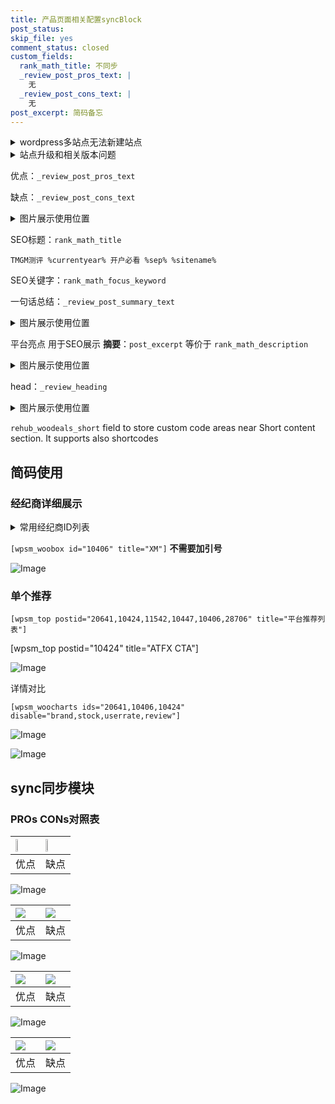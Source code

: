 ```yaml
---
title: 产品页面相关配置syncBlock
post_status: 
skip_file: yes
comment_status: closed
custom_fields:
  rank_math_title: 不同步
  _review_post_pros_text: |
    无
  _review_post_cons_text: |
    无
post_excerpt: 简码备忘
---
```

<details><summary>wordpress多站点无法新建站点</summary>

<li>和报错需要清理cookies一样的原因</li>
<li>wp-config.php里面<code>define( 'SUBDOMAIN_INSTALL', false );//子域名安装</code></li>
<li>新建子站点是用<code>define( 'SUBDOMAIN_INSTALL', true);//子域名安装</code> 完成以后，改成<code>false</code></li>
</details>

<details><summary>站点升级和相关版本问题</summary>

<p>wordpress：5.9.9
woocommerce：7.5.1
出现问题的地方：主题选项里面>><strong>Product layout >>compact style</strong></p>
<p>如何出现没有用过的字段 导致无法保存。先导出配置 然后进行修改，后面再次恢复即可。</p>
<p>出现部分字段无法显示时，需要返回默认布局后，对产品进行保存就好了。</p>
<p></p>
</details>

优点：`_review_post_pros_text`

缺点：`_review_post_cons_text`

<details><summary>图片展示使用位置</summary>

<img src="https://prod-files-secure.s3.us-west-2.amazonaws.com/39ed1227-6d7d-4570-be36-9ccd4a2c4241/f51d3d83-55d4-4bdf-9604-f37ec77ab556/Untitled.png?X-Amz-Algorithm=AWS4-HMAC-SHA256&X-Amz-Content-Sha256=UNSIGNED-PAYLOAD&X-Amz-Credential=ASIAZI2LB4666IUZZM3S%2F20250801%2Fus-west-2%2Fs3%2Faws4_request&X-Amz-Date=20250801T105519Z&X-Amz-Expires=3600&X-Amz-Security-Token=IQoJb3JpZ2luX2VjEML%2F%2F%2F%2F%2F%2F%2F%2F%2F%2FwEaCXVzLXdlc3QtMiJHMEUCIEgrT0J64k4tzZW2iRlh9GqA3rHdZNXEWecLUimgURyDAiEApYu9mKQINY76EuXJD2bDx0rfu%2Bq%2B2NearSQ61342nOMqiAQI6%2F%2F%2F%2F%2F%2F%2F%2F%2F%2F%2FARAAGgw2Mzc0MjMxODM4MDUiDHh%2F9jB6DL4ThY%2FyvircA3vH59RZGUtBZiOOxkdLppdpfUY7Y8XqQy06IVFmckehj8IN73LfGl1dfGAtlldaFNF9zR%2BxO86Y79NW7aauQgZ8Jzja6ZlI55o%2Balrcqo1kpqlLttc%2FYygxkc%2Fj62jseW3bxvg6g0yi%2BwAue4jjDe0DMTar0dNCcs5IjaFAEUe0m1o4VOVoEgBqJxuV5BOX91kONiRQx6b3zVRqjaYgAsgiBG8n75az6ZE9V3oQ68NMfAadgVqlRvPpOzAnEzxz6JEcotD62aUGGtZfftw0gzEM8Xw%2BWqHCscY1Q1sGr7rH47mVPYpdnokoHcu21%2BEstartLlNULLGZkRB7jRmqMZ1egQ8LCCngDyaAKhJ61UL%2F8fa5omnlNZLcFyuFKPwQ0CjJMb4Q%2B3OxKw9CYuXjqgUX%2FtpqRgWiNK8epqV9Ko1l8%2BNkrOB8DzMrkGbctvxSPbMY19ySQNM5GJw4KsQNDaZxSUuG65%2FEw9HrsnpCzf5JsXSNQPTZmJ9VG65ls%2FAJWhbm1OGyWcgMRuO9%2BCrLGnqroENt6tJt6olLotRMK2Rg8Jvo%2BuasOgiiQMLOiRIqlGbOo%2BeI0U8dFdFSznJCxMstDjDxFcZAaFNkZLScHaED66dc7Q1u%2BLsllIIEMKGbssQGOqUB9VN27FvcaYyTDXAjy%2FsYxr2EtlPx0faEzwe0NRjGk%2F7aporryz%2FKN6W36AkE9dyDIUbaBmjPVo41JUEwsqnvy1Mq9%2BreR%2FkFXOJOxsQv%2BtEUolbjVEkrdip%2FJdjTrslyk6qhNRotAhvi7YvEjShBG%2BlTDI1k0jdL6iDu%2Bqpbhq9trhxqm6eu1S%2FpE%2B%2FR%2Fqsh%2BG7zDKaR8HePRIHQ5H9gNgomqS2m&X-Amz-Signature=13335371baa4f4f9517abc229b25602afd7d18415cdb65e52a972219e908d6a8&X-Amz-SignedHeaders=host&x-amz-checksum-mode=ENABLED&x-id=GetObject" alt="Image">
</details>

SEO标题：`rank_math_title`

`TMGM测评 %currentyear% 开户必看 %sep% %sitename%`

SEO关键字：`rank_math_focus_keyword`

一句话总结：`_review_post_summary_text`

<details><summary>图片展示使用位置</summary>

<img src="https://prod-files-secure.s3.us-west-2.amazonaws.com/39ed1227-6d7d-4570-be36-9ccd4a2c4241/4b96a922-296c-4f4e-8630-d1c870cbce01/Untitled.png?X-Amz-Algorithm=AWS4-HMAC-SHA256&X-Amz-Content-Sha256=UNSIGNED-PAYLOAD&X-Amz-Credential=ASIAZI2LB466275NTIBE%2F20250801%2Fus-west-2%2Fs3%2Faws4_request&X-Amz-Date=20250801T105520Z&X-Amz-Expires=3600&X-Amz-Security-Token=IQoJb3JpZ2luX2VjEML%2F%2F%2F%2F%2F%2F%2F%2F%2F%2FwEaCXVzLXdlc3QtMiJHMEUCIHmyWg4b6ljhtrc%2FbN%2F28RzLUkO5R0ifPnC3PFrM1QJ8AiEAuwSw4ROdl7uD6esMGKMh6TpRIEJd24zFr1yHhEMe%2F6wqiAQI6%2F%2F%2F%2F%2F%2F%2F%2F%2F%2F%2FARAAGgw2Mzc0MjMxODM4MDUiDPpgTHvU70fpRR75SCrcA46pw1zev8hMvPd12C1LuNdOjZXIqhlS1WIQbPPEEvBwcV%2B0h6yBcdHCortGBmJGs0Zpaskou9xCOxNaosO0bTBu0Pn%2BKfLI2vJKXurppYbTAWK9%2BraQDpYfA%2Be3hY0Ai2XCUl3BYtAZk2xTF7DFcJ5lmLo6tF0zYPkssIW7tU0YgWtytelAM94BM1DbxIHBcm%2FzXK3N8L%2BqarmAhtNJ7K%2BdEAx6go9IjP%2BM3wX5kcumoYTNjTnc461Ezsa0hZuQpp4dOY0rprhtDyRZ4rq%2F37VVtNCc75FQ9kOvXCMTnFMSAC9Fj%2F9vSYhxPVNBn9K2VM6X%2FdMF%2F7yTtwF9GWp0e0nJgCfIi7qmI6jEKjnyLbPc02Wxj5uim3To%2FAwHm6ICcX4%2Bd93jabBSLOQeqSXv6d1HJAPlqakWxL%2Fm22DrDdU3POE3UTUPrZ%2B%2F9ZMWuGWoJTszuXuVSfQ%2FjpXAR8n96dq6bUx%2FFXBqZN1x8N6fqxzaS%2BGp4qeCiwfFvYb%2F4QjjJdCRbcqjVXW0ZXumAviIJr%2FFfiWwd9KY4FP6HGU3ceOmVj3Co%2B4urRcq4fOo5ULO57RwizCReYEthgDs2VjHMqIjGW2%2FXHVzAv3ULUrgHN9JmS%2BISorECqW4uPM%2BMIOcssQGOqUBgtutC1vy76oq8M4G4%2B0zfxOOvTHTXYy7LlcFAvchxU2u3W8Zpq%2FSD5F%2Bbu0VIa3RwircbiXBr4icOw%2FnEtmyid7QqZT0NpVp3JgcTl3WV0E9JpdC56Md8uVdF9pw2FnLAOmCbQpDsj%2BdhqZEnuhJT7VVeK%2BNJkcFFZa5e08UKvZBTbVM5YTdy%2BgIudlB1pTJCiF%2FkNWE60LUhBhFJF7118mEuRCa&X-Amz-Signature=66615764a9cd8280fb158507b3985b99e6f04b2669de19850913af1ce8be0800&X-Amz-SignedHeaders=host&x-amz-checksum-mode=ENABLED&x-id=GetObject" alt="Image">
</details>

平台亮点 用于SEO展示 **摘要**：`post_excerpt`  等价于 `rank_math_description`

<details><summary>图片展示使用位置</summary>

<img src="https://prod-files-secure.s3.us-west-2.amazonaws.com/39ed1227-6d7d-4570-be36-9ccd4a2c4241/1ee11f63-b60a-4dfe-a7a7-d58ff23b5d88/Untitled.png?X-Amz-Algorithm=AWS4-HMAC-SHA256&X-Amz-Content-Sha256=UNSIGNED-PAYLOAD&X-Amz-Credential=ASIAZI2LB466WZCOBA2S%2F20250801%2Fus-west-2%2Fs3%2Faws4_request&X-Amz-Date=20250801T105520Z&X-Amz-Expires=3600&X-Amz-Security-Token=IQoJb3JpZ2luX2VjEML%2F%2F%2F%2F%2F%2F%2F%2F%2F%2FwEaCXVzLXdlc3QtMiJHMEUCIH2%2BS6XojJ4eal3HKoNj30Ag05wpP11h%2FE5NuixhL923AiEA39oOtjsNK26md89jD%2BvBoyjQ9U1ZmxHIDx98GAYN9bgqiAQI6%2F%2F%2F%2F%2F%2F%2F%2F%2F%2F%2FARAAGgw2Mzc0MjMxODM4MDUiDLMxkMBAdS4TLoBZxCrcAzOZHSlVWcWy2uDp9mnIHIVxdBOxLpDbr%2Ff48j1XqSypPU9EB9maCM%2Bk7o2O1HTICxMwxTX8PQxVgybiVJLFQZrXTrBit77u32GlGHKGTdqhs6bApKAuw0egFneGjhEb5OMUOx%2Bz9FCCKLl1q7jaSIweYmUlu677xi7UldufKu%2BWL%2Fplxt1rOvzs4AXzGMYqxn7uKdl%2F%2F9pAp1QObAQ4wGAws2HrMrLKFywXOoKYoRRDAnfrA%2BJ%2B3IB91ukPGkPG%2FXPj%2F2wZYDM9Arw2W0MWKB7qZFMzomKbfm93vGPVGgC3H9b41UI9lByzJcO1q7dAagdosiirHPUqNC%2BEd8NXaE0YC7KdaJ%2BQDVpW6gVgYv0oPiiPXuXGOqJnFrNwG9eUbcsHcJ5bVcV7RPjNbDGyOfZB4SUUHGKVUtop1shjgZd7pCXArEqYr7KPpfSmauH5yxyYYpwFZD5FEmqzZAeq7wMSoFObFRQc9xa3xf%2BxVsfPNSQOnGVLCw4PjoXjyv6dB8lUS3U0hnlFuketpoVNdA3h71DPF4SLfIP1ZrwEHIktZkcdXTu%2Bgdu6rWkqbUr4V4V95B9InHDnpCB7FGKPyRuSVxSni4JLJF2hrRwVIJBv8xqoQ5KKm3WNTSg3MN2bssQGOqUBIpq1zBRoDDerVyykKcU0m4ph4q4P7nEdVPDbrKQQoosBDXlwf7GaCoUzlrLm7cQqSB9yv5x7VyZiprauF0%2BZ4jMRR3IVxcd3nj2Mer8T4Nl5in36W0NnQybng6xzRF7TvWZ1LPvrsEBy1B4t0fti7u8jVsGhHxnEWIUVG%2FfnpiXRfHiEBLv3YHShplnZJ9TkX5HEdeWT1jeBCFkmGvsNLHghUu1i&X-Amz-Signature=0a755ce8036c63537c1f5b684387d6327c64ae49461817a6eb15cb6263b07f9a&X-Amz-SignedHeaders=host&x-amz-checksum-mode=ENABLED&x-id=GetObject" alt="Image">
<img src="https://prod-files-secure.s3.us-west-2.amazonaws.com/39ed1227-6d7d-4570-be36-9ccd4a2c4241/ad4118b5-78d8-4fbe-801e-3b29b5d99c01/Untitled.png?X-Amz-Algorithm=AWS4-HMAC-SHA256&X-Amz-Content-Sha256=UNSIGNED-PAYLOAD&X-Amz-Credential=ASIAZI2LB466WZCOBA2S%2F20250801%2Fus-west-2%2Fs3%2Faws4_request&X-Amz-Date=20250801T105520Z&X-Amz-Expires=3600&X-Amz-Security-Token=IQoJb3JpZ2luX2VjEML%2F%2F%2F%2F%2F%2F%2F%2F%2F%2FwEaCXVzLXdlc3QtMiJHMEUCIH2%2BS6XojJ4eal3HKoNj30Ag05wpP11h%2FE5NuixhL923AiEA39oOtjsNK26md89jD%2BvBoyjQ9U1ZmxHIDx98GAYN9bgqiAQI6%2F%2F%2F%2F%2F%2F%2F%2F%2F%2F%2FARAAGgw2Mzc0MjMxODM4MDUiDLMxkMBAdS4TLoBZxCrcAzOZHSlVWcWy2uDp9mnIHIVxdBOxLpDbr%2Ff48j1XqSypPU9EB9maCM%2Bk7o2O1HTICxMwxTX8PQxVgybiVJLFQZrXTrBit77u32GlGHKGTdqhs6bApKAuw0egFneGjhEb5OMUOx%2Bz9FCCKLl1q7jaSIweYmUlu677xi7UldufKu%2BWL%2Fplxt1rOvzs4AXzGMYqxn7uKdl%2F%2F9pAp1QObAQ4wGAws2HrMrLKFywXOoKYoRRDAnfrA%2BJ%2B3IB91ukPGkPG%2FXPj%2F2wZYDM9Arw2W0MWKB7qZFMzomKbfm93vGPVGgC3H9b41UI9lByzJcO1q7dAagdosiirHPUqNC%2BEd8NXaE0YC7KdaJ%2BQDVpW6gVgYv0oPiiPXuXGOqJnFrNwG9eUbcsHcJ5bVcV7RPjNbDGyOfZB4SUUHGKVUtop1shjgZd7pCXArEqYr7KPpfSmauH5yxyYYpwFZD5FEmqzZAeq7wMSoFObFRQc9xa3xf%2BxVsfPNSQOnGVLCw4PjoXjyv6dB8lUS3U0hnlFuketpoVNdA3h71DPF4SLfIP1ZrwEHIktZkcdXTu%2Bgdu6rWkqbUr4V4V95B9InHDnpCB7FGKPyRuSVxSni4JLJF2hrRwVIJBv8xqoQ5KKm3WNTSg3MN2bssQGOqUBIpq1zBRoDDerVyykKcU0m4ph4q4P7nEdVPDbrKQQoosBDXlwf7GaCoUzlrLm7cQqSB9yv5x7VyZiprauF0%2BZ4jMRR3IVxcd3nj2Mer8T4Nl5in36W0NnQybng6xzRF7TvWZ1LPvrsEBy1B4t0fti7u8jVsGhHxnEWIUVG%2FfnpiXRfHiEBLv3YHShplnZJ9TkX5HEdeWT1jeBCFkmGvsNLHghUu1i&X-Amz-Signature=6f81249125b21ce3fb201bd8f6a89b96cccab0a92fc0f9971fed39c829e7984d&X-Amz-SignedHeaders=host&x-amz-checksum-mode=ENABLED&x-id=GetObject" alt="Image">
<img src="https://prod-files-secure.s3.us-west-2.amazonaws.com/39ed1227-6d7d-4570-be36-9ccd4a2c4241/a38cf7c9-a79c-4b64-9e94-13589fe0758b/Untitled.png?X-Amz-Algorithm=AWS4-HMAC-SHA256&X-Amz-Content-Sha256=UNSIGNED-PAYLOAD&X-Amz-Credential=ASIAZI2LB466WZCOBA2S%2F20250801%2Fus-west-2%2Fs3%2Faws4_request&X-Amz-Date=20250801T105520Z&X-Amz-Expires=3600&X-Amz-Security-Token=IQoJb3JpZ2luX2VjEML%2F%2F%2F%2F%2F%2F%2F%2F%2F%2FwEaCXVzLXdlc3QtMiJHMEUCIH2%2BS6XojJ4eal3HKoNj30Ag05wpP11h%2FE5NuixhL923AiEA39oOtjsNK26md89jD%2BvBoyjQ9U1ZmxHIDx98GAYN9bgqiAQI6%2F%2F%2F%2F%2F%2F%2F%2F%2F%2F%2FARAAGgw2Mzc0MjMxODM4MDUiDLMxkMBAdS4TLoBZxCrcAzOZHSlVWcWy2uDp9mnIHIVxdBOxLpDbr%2Ff48j1XqSypPU9EB9maCM%2Bk7o2O1HTICxMwxTX8PQxVgybiVJLFQZrXTrBit77u32GlGHKGTdqhs6bApKAuw0egFneGjhEb5OMUOx%2Bz9FCCKLl1q7jaSIweYmUlu677xi7UldufKu%2BWL%2Fplxt1rOvzs4AXzGMYqxn7uKdl%2F%2F9pAp1QObAQ4wGAws2HrMrLKFywXOoKYoRRDAnfrA%2BJ%2B3IB91ukPGkPG%2FXPj%2F2wZYDM9Arw2W0MWKB7qZFMzomKbfm93vGPVGgC3H9b41UI9lByzJcO1q7dAagdosiirHPUqNC%2BEd8NXaE0YC7KdaJ%2BQDVpW6gVgYv0oPiiPXuXGOqJnFrNwG9eUbcsHcJ5bVcV7RPjNbDGyOfZB4SUUHGKVUtop1shjgZd7pCXArEqYr7KPpfSmauH5yxyYYpwFZD5FEmqzZAeq7wMSoFObFRQc9xa3xf%2BxVsfPNSQOnGVLCw4PjoXjyv6dB8lUS3U0hnlFuketpoVNdA3h71DPF4SLfIP1ZrwEHIktZkcdXTu%2Bgdu6rWkqbUr4V4V95B9InHDnpCB7FGKPyRuSVxSni4JLJF2hrRwVIJBv8xqoQ5KKm3WNTSg3MN2bssQGOqUBIpq1zBRoDDerVyykKcU0m4ph4q4P7nEdVPDbrKQQoosBDXlwf7GaCoUzlrLm7cQqSB9yv5x7VyZiprauF0%2BZ4jMRR3IVxcd3nj2Mer8T4Nl5in36W0NnQybng6xzRF7TvWZ1LPvrsEBy1B4t0fti7u8jVsGhHxnEWIUVG%2FfnpiXRfHiEBLv3YHShplnZJ9TkX5HEdeWT1jeBCFkmGvsNLHghUu1i&X-Amz-Signature=7f555e99f8dafcbf747583d99514da6fc19ac3dc4b4a49700e566e3d1fe9cf50&X-Amz-SignedHeaders=host&x-amz-checksum-mode=ENABLED&x-id=GetObject" alt="Image">
<img src="https://prod-files-secure.s3.us-west-2.amazonaws.com/39ed1227-6d7d-4570-be36-9ccd4a2c4241/7da6fc1e-d2ac-42ae-8c75-cb5749aa18f6/Untitled.png?X-Amz-Algorithm=AWS4-HMAC-SHA256&X-Amz-Content-Sha256=UNSIGNED-PAYLOAD&X-Amz-Credential=ASIAZI2LB466WZCOBA2S%2F20250801%2Fus-west-2%2Fs3%2Faws4_request&X-Amz-Date=20250801T105520Z&X-Amz-Expires=3600&X-Amz-Security-Token=IQoJb3JpZ2luX2VjEML%2F%2F%2F%2F%2F%2F%2F%2F%2F%2FwEaCXVzLXdlc3QtMiJHMEUCIH2%2BS6XojJ4eal3HKoNj30Ag05wpP11h%2FE5NuixhL923AiEA39oOtjsNK26md89jD%2BvBoyjQ9U1ZmxHIDx98GAYN9bgqiAQI6%2F%2F%2F%2F%2F%2F%2F%2F%2F%2F%2FARAAGgw2Mzc0MjMxODM4MDUiDLMxkMBAdS4TLoBZxCrcAzOZHSlVWcWy2uDp9mnIHIVxdBOxLpDbr%2Ff48j1XqSypPU9EB9maCM%2Bk7o2O1HTICxMwxTX8PQxVgybiVJLFQZrXTrBit77u32GlGHKGTdqhs6bApKAuw0egFneGjhEb5OMUOx%2Bz9FCCKLl1q7jaSIweYmUlu677xi7UldufKu%2BWL%2Fplxt1rOvzs4AXzGMYqxn7uKdl%2F%2F9pAp1QObAQ4wGAws2HrMrLKFywXOoKYoRRDAnfrA%2BJ%2B3IB91ukPGkPG%2FXPj%2F2wZYDM9Arw2W0MWKB7qZFMzomKbfm93vGPVGgC3H9b41UI9lByzJcO1q7dAagdosiirHPUqNC%2BEd8NXaE0YC7KdaJ%2BQDVpW6gVgYv0oPiiPXuXGOqJnFrNwG9eUbcsHcJ5bVcV7RPjNbDGyOfZB4SUUHGKVUtop1shjgZd7pCXArEqYr7KPpfSmauH5yxyYYpwFZD5FEmqzZAeq7wMSoFObFRQc9xa3xf%2BxVsfPNSQOnGVLCw4PjoXjyv6dB8lUS3U0hnlFuketpoVNdA3h71DPF4SLfIP1ZrwEHIktZkcdXTu%2Bgdu6rWkqbUr4V4V95B9InHDnpCB7FGKPyRuSVxSni4JLJF2hrRwVIJBv8xqoQ5KKm3WNTSg3MN2bssQGOqUBIpq1zBRoDDerVyykKcU0m4ph4q4P7nEdVPDbrKQQoosBDXlwf7GaCoUzlrLm7cQqSB9yv5x7VyZiprauF0%2BZ4jMRR3IVxcd3nj2Mer8T4Nl5in36W0NnQybng6xzRF7TvWZ1LPvrsEBy1B4t0fti7u8jVsGhHxnEWIUVG%2FfnpiXRfHiEBLv3YHShplnZJ9TkX5HEdeWT1jeBCFkmGvsNLHghUu1i&X-Amz-Signature=96c0b52c041e0e4cc589912adf5a80c589e9672eee15a159e7b5a1c8adc74c9a&X-Amz-SignedHeaders=host&x-amz-checksum-mode=ENABLED&x-id=GetObject" alt="Image">
<img src="https://prod-files-secure.s3.us-west-2.amazonaws.com/39ed1227-6d7d-4570-be36-9ccd4a2c4241/7e97f40a-eaee-47f5-b2f9-475f96808fa7/Untitled.png?X-Amz-Algorithm=AWS4-HMAC-SHA256&X-Amz-Content-Sha256=UNSIGNED-PAYLOAD&X-Amz-Credential=ASIAZI2LB466WZCOBA2S%2F20250801%2Fus-west-2%2Fs3%2Faws4_request&X-Amz-Date=20250801T105520Z&X-Amz-Expires=3600&X-Amz-Security-Token=IQoJb3JpZ2luX2VjEML%2F%2F%2F%2F%2F%2F%2F%2F%2F%2FwEaCXVzLXdlc3QtMiJHMEUCIH2%2BS6XojJ4eal3HKoNj30Ag05wpP11h%2FE5NuixhL923AiEA39oOtjsNK26md89jD%2BvBoyjQ9U1ZmxHIDx98GAYN9bgqiAQI6%2F%2F%2F%2F%2F%2F%2F%2F%2F%2F%2FARAAGgw2Mzc0MjMxODM4MDUiDLMxkMBAdS4TLoBZxCrcAzOZHSlVWcWy2uDp9mnIHIVxdBOxLpDbr%2Ff48j1XqSypPU9EB9maCM%2Bk7o2O1HTICxMwxTX8PQxVgybiVJLFQZrXTrBit77u32GlGHKGTdqhs6bApKAuw0egFneGjhEb5OMUOx%2Bz9FCCKLl1q7jaSIweYmUlu677xi7UldufKu%2BWL%2Fplxt1rOvzs4AXzGMYqxn7uKdl%2F%2F9pAp1QObAQ4wGAws2HrMrLKFywXOoKYoRRDAnfrA%2BJ%2B3IB91ukPGkPG%2FXPj%2F2wZYDM9Arw2W0MWKB7qZFMzomKbfm93vGPVGgC3H9b41UI9lByzJcO1q7dAagdosiirHPUqNC%2BEd8NXaE0YC7KdaJ%2BQDVpW6gVgYv0oPiiPXuXGOqJnFrNwG9eUbcsHcJ5bVcV7RPjNbDGyOfZB4SUUHGKVUtop1shjgZd7pCXArEqYr7KPpfSmauH5yxyYYpwFZD5FEmqzZAeq7wMSoFObFRQc9xa3xf%2BxVsfPNSQOnGVLCw4PjoXjyv6dB8lUS3U0hnlFuketpoVNdA3h71DPF4SLfIP1ZrwEHIktZkcdXTu%2Bgdu6rWkqbUr4V4V95B9InHDnpCB7FGKPyRuSVxSni4JLJF2hrRwVIJBv8xqoQ5KKm3WNTSg3MN2bssQGOqUBIpq1zBRoDDerVyykKcU0m4ph4q4P7nEdVPDbrKQQoosBDXlwf7GaCoUzlrLm7cQqSB9yv5x7VyZiprauF0%2BZ4jMRR3IVxcd3nj2Mer8T4Nl5in36W0NnQybng6xzRF7TvWZ1LPvrsEBy1B4t0fti7u8jVsGhHxnEWIUVG%2FfnpiXRfHiEBLv3YHShplnZJ9TkX5HEdeWT1jeBCFkmGvsNLHghUu1i&X-Amz-Signature=8d3eceeaa01d27dbe64c7229ba9812c44d062ed67441f6007fe0acf9c27f129c&X-Amz-SignedHeaders=host&x-amz-checksum-mode=ENABLED&x-id=GetObject" alt="Image">
</details>

head：`_review_heading`

<details><summary>图片展示使用位置</summary>

<img src="https://prod-files-secure.s3.us-west-2.amazonaws.com/39ed1227-6d7d-4570-be36-9ccd4a2c4241/3a4650ad-9887-415c-889a-edd51fa54f27/Untitled.png?X-Amz-Algorithm=AWS4-HMAC-SHA256&X-Amz-Content-Sha256=UNSIGNED-PAYLOAD&X-Amz-Credential=ASIAZI2LB4666K6JU2J7%2F20250801%2Fus-west-2%2Fs3%2Faws4_request&X-Amz-Date=20250801T105520Z&X-Amz-Expires=3600&X-Amz-Security-Token=IQoJb3JpZ2luX2VjEML%2F%2F%2F%2F%2F%2F%2F%2F%2F%2FwEaCXVzLXdlc3QtMiJHMEUCIQD9UclNsQQUk0wbk7Bw2yV0C%2FfzKxWTjukgMQFF8lrieQIgYz9ZGKIPQ4WfjSEMwsMtL7Gprzv5xPIkbdoSXYUtYnYqiAQI6%2F%2F%2F%2F%2F%2F%2F%2F%2F%2F%2FARAAGgw2Mzc0MjMxODM4MDUiDEYGkG9CPLsAwHN%2FXSrcA0cg2guuff%2FQwXSIMV9RzYCvkRGAGbwX8fZL7sveQNpPgxWvp%2F9d7WOx5qMYUo6VDoGItHfm9MfkIE3P8TeVhKaMKM6PTNjgnCZSy8D0UFyU0QuVPpyFkX420GyVIIn67fi7Uo3gxDazDlqXXnVqy5vbUqHe6pk371Bq66Vvm8mdR6lojZQ6T04Ttb1Gb2JBZi9kTkKmQ6ioClsc0FoMmq2pZwX8O02uu98WyKBxQANk%2BjHrOVzqJyXib03jt7cWXd5VTMVqrZY53o8%2FQwTY4brlRFHgrdYgChN0CfZx%2BNAuPlWdqRA0rK5czPijpRTwXpY2sqyv6d7%2BbhxQytYZNpRiRvCRliylwvcDEw32i6lLprZHNNf5GdLYQO8VN71rk6srjM%2Fcb8MmRztRPO0kSkjRUPBX9wqU%2FNhlMaXiJ5uguloEdrBmsb%2FlSQpywzldJsYvt85aNNI%2FuzKQCU6rXchzYbT5xE9FWBGbNSL%2FH5%2F3OJ62rH%2FUjUYssNnSNiaN%2F0AuaDDchyqNFMxMP0BAoiFC4fGdHnRKpBj8X92MGPaxbaqontpGkkhygLD4P%2F1cashC9nLNeTmvyF0LnUUTms6nLbGZOHCKEBYNx6qLLlkp9lVC0T3JIG0vjesKMOubssQGOqUBpfE8ZAn5cvKZ6lqYkZOGRIkbrBGJEWnqutKxL9iVmXSXtAvR6uM5lXu76LmD6bpZ9gDfBxkBQ7ypZ5hTtJbNxs4dtvP7Q8EDwDUi3w7fQqpv8ohJLZGgha%2BeRg6GRRrZm5wAB9qY%2Blzs%2BH3wGzjEh5G8m6bhbMSpymrl94rUv4Od347onm9OWfxeAWcjahYZoIq7%2BLIxi59B%2FdsHy8VBzye%2BB7Ee&X-Amz-Signature=c220a9218adbe79cab38071f93de623a5eb3b081f232f5ef74757d11a26b6f2c&X-Amz-SignedHeaders=host&x-amz-checksum-mode=ENABLED&x-id=GetObject" alt="Image">
</details>

`rehub_woodeals_short`	field to store custom code areas near Short content section. It supports also shortcodes



## 简码使用

### 经纪商详细展示

<details><summary>常用经纪商ID列表</summary>

<pre><code class="php">嘉盛 ===> 20641  [wpsm_woobox id="20641" title="嘉盛"]
易信easymarkets ===> 11542  [wpsm_woobox id="11542" title="易信easymarkets"]
ATFX外汇 ===> 10424  [wpsm_woobox id="10424" title="ATFX"]
XM ===> 10406  [wpsm_woobox id="10406" title="XM"]
TMGM ===> 29622  [wpsm_woobox id="29622" title="TMGM"]
HYCM ===> 10447  [wpsm_woobox id="10447" title="HYCM"]
fpmarkets澳福外汇 ===> 20639  [wpsm_woobox id="20639" title="fpmarkets澳福外汇"]</code></pre>
</details>

`[wpsm_woobox id="10406" title="XM"]` **不需要加引号**

![Image](https://prod-files-secure.s3.us-west-2.amazonaws.com/39ed1227-6d7d-4570-be36-9ccd4a2c4241/4f898f9d-0fa7-4e43-acd3-ac6bc7be575a/Untitled.png?X-Amz-Algorithm=AWS4-HMAC-SHA256&X-Amz-Content-Sha256=UNSIGNED-PAYLOAD&X-Amz-Credential=ASIAZI2LB466VDNN23BM%2F20250801%2Fus-west-2%2Fs3%2Faws4_request&X-Amz-Date=20250801T105518Z&X-Amz-Expires=3600&X-Amz-Security-Token=IQoJb3JpZ2luX2VjEML%2F%2F%2F%2F%2F%2F%2F%2F%2F%2FwEaCXVzLXdlc3QtMiJIMEYCIQCazMCEV1gh%2BRHsphc5l4VPeQsFjNBBPHLUFPK32pQCqQIhAP4EALDtO479QKiY%2FSBjkam8MX5tm1eA%2FTolhQyEJPFzKogECOv%2F%2F%2F%2F%2F%2F%2F%2F%2F%2FwEQABoMNjM3NDIzMTgzODA1Igz8kmvJMKZ%2BbaBbWk0q3AM2r%2BVPfvSOAk6TllCrNU%2FrVOqCrJWG0%2B27jDYPEUqQliWdhIy0JdIvnogGsdYMzCS%2FL8AIoK%2F44T7D8LV7AKRp1lvd1755LlHlFYPfBEYHttjtd6jfAAvEfske8RkGQtryqKSHE4yeuzfS6m47Pci%2FQ6Oy5GJLAtatMLECUaODxG%2BF7ODnY927EilNQp73qfN5CvtiXdtWbKvfb8YWtaqRQqfaohczgVJk%2Ff7Yd0pfkD2WFd7BhzTCc9r95I6cBdzE%2FvdbZojanpRbHrz5QiDHmdriS42mx%2FKcs21MQYAo1ZRwq9ss3VvR%2BCgVMg3cjTR5MuP7ENZrPfQP691t7ackfIiM5XDe6rm2hmtmNSzGZsnqSE6yFvC7WJi7nt3SVPUHurFqgzpKLGNO8s3S6KzGUJsdenV94sE27ohQk8opmd3aZKAx3YHbaBh4wL1J3bi2SPGPl3EQniBVmpntn88bFkixaLfpTc2eyFUeUYdZwLNMEZw5p2JVcsYHPfa8znwPEjOPmdZq%2F9AKU6d3ANADLQahkMOWkVzSJnkCSapHRqRt4eT72Gww1sUZ%2Bfoe%2FR%2BEyl%2B0bIx2ZsvLytBE%2BbDDAlBRYvKg60c5xFac3X8YFgyoUGu%2FDfGxBIFVUDCim7LEBjqkAURmzzdjAaQxphNiL0%2BAvG%2FLRZPModKU3xC%2FqJ%2FH1fRTdi7M2Sm7r%2FZqPshHNw0lJVfa0zYIOZ8HcbxXqTFc17M8y8P16ntp3SnzfFxcMUiJ%2F3B6%2BoPWd7McGcB15wWSBJDm7dGZorxBr3w6pPWpW61pjPLGqRJ9%2FHNiRKmcv3mrarp5T%2B0T0cuRESbaAGBGKjLNQYHdDuURW7XGnj7sBA%2FiqVlZ&X-Amz-Signature=395cc2c747e6ac69e3cf3375bcd054d48516c0120b744a4c8709d4e44f7e0580&X-Amz-SignedHeaders=host&x-amz-checksum-mode=ENABLED&x-id=GetObject)

### 单个推荐
`[wpsm_top postid="20641,10424,11542,10447,10406,28706" title="平台推荐列表"]`

[wpsm_top postid="10424" title="ATFX CTA"]

![Image](https://prod-files-secure.s3.us-west-2.amazonaws.com/39ed1227-6d7d-4570-be36-9ccd4a2c4241/5ac620dc-51a8-48b6-b55d-91f47299193c/Untitled.png?X-Amz-Algorithm=AWS4-HMAC-SHA256&X-Amz-Content-Sha256=UNSIGNED-PAYLOAD&X-Amz-Credential=ASIAZI2LB466VDNN23BM%2F20250801%2Fus-west-2%2Fs3%2Faws4_request&X-Amz-Date=20250801T105518Z&X-Amz-Expires=3600&X-Amz-Security-Token=IQoJb3JpZ2luX2VjEML%2F%2F%2F%2F%2F%2F%2F%2F%2F%2FwEaCXVzLXdlc3QtMiJIMEYCIQCazMCEV1gh%2BRHsphc5l4VPeQsFjNBBPHLUFPK32pQCqQIhAP4EALDtO479QKiY%2FSBjkam8MX5tm1eA%2FTolhQyEJPFzKogECOv%2F%2F%2F%2F%2F%2F%2F%2F%2F%2FwEQABoMNjM3NDIzMTgzODA1Igz8kmvJMKZ%2BbaBbWk0q3AM2r%2BVPfvSOAk6TllCrNU%2FrVOqCrJWG0%2B27jDYPEUqQliWdhIy0JdIvnogGsdYMzCS%2FL8AIoK%2F44T7D8LV7AKRp1lvd1755LlHlFYPfBEYHttjtd6jfAAvEfske8RkGQtryqKSHE4yeuzfS6m47Pci%2FQ6Oy5GJLAtatMLECUaODxG%2BF7ODnY927EilNQp73qfN5CvtiXdtWbKvfb8YWtaqRQqfaohczgVJk%2Ff7Yd0pfkD2WFd7BhzTCc9r95I6cBdzE%2FvdbZojanpRbHrz5QiDHmdriS42mx%2FKcs21MQYAo1ZRwq9ss3VvR%2BCgVMg3cjTR5MuP7ENZrPfQP691t7ackfIiM5XDe6rm2hmtmNSzGZsnqSE6yFvC7WJi7nt3SVPUHurFqgzpKLGNO8s3S6KzGUJsdenV94sE27ohQk8opmd3aZKAx3YHbaBh4wL1J3bi2SPGPl3EQniBVmpntn88bFkixaLfpTc2eyFUeUYdZwLNMEZw5p2JVcsYHPfa8znwPEjOPmdZq%2F9AKU6d3ANADLQahkMOWkVzSJnkCSapHRqRt4eT72Gww1sUZ%2Bfoe%2FR%2BEyl%2B0bIx2ZsvLytBE%2BbDDAlBRYvKg60c5xFac3X8YFgyoUGu%2FDfGxBIFVUDCim7LEBjqkAURmzzdjAaQxphNiL0%2BAvG%2FLRZPModKU3xC%2FqJ%2FH1fRTdi7M2Sm7r%2FZqPshHNw0lJVfa0zYIOZ8HcbxXqTFc17M8y8P16ntp3SnzfFxcMUiJ%2F3B6%2BoPWd7McGcB15wWSBJDm7dGZorxBr3w6pPWpW61pjPLGqRJ9%2FHNiRKmcv3mrarp5T%2B0T0cuRESbaAGBGKjLNQYHdDuURW7XGnj7sBA%2FiqVlZ&X-Amz-Signature=1b9d8bc3553fa00f567a55fdf8dc8581c45a2bd879f959d4fc26bf8ca3bf645c&X-Amz-SignedHeaders=host&x-amz-checksum-mode=ENABLED&x-id=GetObject)

详情对比

`[wpsm_woocharts ids="20641,10406,10424" disable="brand,stock,userrate,review"]`

![Image](https://prod-files-secure.s3.us-west-2.amazonaws.com/39ed1227-6d7d-4570-be36-9ccd4a2c4241/bf3ba45f-b9f3-4295-8aef-b4a495fd25f4/Untitled.png?X-Amz-Algorithm=AWS4-HMAC-SHA256&X-Amz-Content-Sha256=UNSIGNED-PAYLOAD&X-Amz-Credential=ASIAZI2LB466VDNN23BM%2F20250801%2Fus-west-2%2Fs3%2Faws4_request&X-Amz-Date=20250801T105518Z&X-Amz-Expires=3600&X-Amz-Security-Token=IQoJb3JpZ2luX2VjEML%2F%2F%2F%2F%2F%2F%2F%2F%2F%2FwEaCXVzLXdlc3QtMiJIMEYCIQCazMCEV1gh%2BRHsphc5l4VPeQsFjNBBPHLUFPK32pQCqQIhAP4EALDtO479QKiY%2FSBjkam8MX5tm1eA%2FTolhQyEJPFzKogECOv%2F%2F%2F%2F%2F%2F%2F%2F%2F%2FwEQABoMNjM3NDIzMTgzODA1Igz8kmvJMKZ%2BbaBbWk0q3AM2r%2BVPfvSOAk6TllCrNU%2FrVOqCrJWG0%2B27jDYPEUqQliWdhIy0JdIvnogGsdYMzCS%2FL8AIoK%2F44T7D8LV7AKRp1lvd1755LlHlFYPfBEYHttjtd6jfAAvEfske8RkGQtryqKSHE4yeuzfS6m47Pci%2FQ6Oy5GJLAtatMLECUaODxG%2BF7ODnY927EilNQp73qfN5CvtiXdtWbKvfb8YWtaqRQqfaohczgVJk%2Ff7Yd0pfkD2WFd7BhzTCc9r95I6cBdzE%2FvdbZojanpRbHrz5QiDHmdriS42mx%2FKcs21MQYAo1ZRwq9ss3VvR%2BCgVMg3cjTR5MuP7ENZrPfQP691t7ackfIiM5XDe6rm2hmtmNSzGZsnqSE6yFvC7WJi7nt3SVPUHurFqgzpKLGNO8s3S6KzGUJsdenV94sE27ohQk8opmd3aZKAx3YHbaBh4wL1J3bi2SPGPl3EQniBVmpntn88bFkixaLfpTc2eyFUeUYdZwLNMEZw5p2JVcsYHPfa8znwPEjOPmdZq%2F9AKU6d3ANADLQahkMOWkVzSJnkCSapHRqRt4eT72Gww1sUZ%2Bfoe%2FR%2BEyl%2B0bIx2ZsvLytBE%2BbDDAlBRYvKg60c5xFac3X8YFgyoUGu%2FDfGxBIFVUDCim7LEBjqkAURmzzdjAaQxphNiL0%2BAvG%2FLRZPModKU3xC%2FqJ%2FH1fRTdi7M2Sm7r%2FZqPshHNw0lJVfa0zYIOZ8HcbxXqTFc17M8y8P16ntp3SnzfFxcMUiJ%2F3B6%2BoPWd7McGcB15wWSBJDm7dGZorxBr3w6pPWpW61pjPLGqRJ9%2FHNiRKmcv3mrarp5T%2B0T0cuRESbaAGBGKjLNQYHdDuURW7XGnj7sBA%2FiqVlZ&X-Amz-Signature=4c73f2b4ff2507c6ed5cdcefb450543802bf503a56fffabf61437f2a4322706b&X-Amz-SignedHeaders=host&x-amz-checksum-mode=ENABLED&x-id=GetObject)

![Image](https://prod-files-secure.s3.us-west-2.amazonaws.com/39ed1227-6d7d-4570-be36-9ccd4a2c4241/30bc56ef-f383-4b48-9768-2ebc9e436ec0/Untitled.png?X-Amz-Algorithm=AWS4-HMAC-SHA256&X-Amz-Content-Sha256=UNSIGNED-PAYLOAD&X-Amz-Credential=ASIAZI2LB466VDNN23BM%2F20250801%2Fus-west-2%2Fs3%2Faws4_request&X-Amz-Date=20250801T105518Z&X-Amz-Expires=3600&X-Amz-Security-Token=IQoJb3JpZ2luX2VjEML%2F%2F%2F%2F%2F%2F%2F%2F%2F%2FwEaCXVzLXdlc3QtMiJIMEYCIQCazMCEV1gh%2BRHsphc5l4VPeQsFjNBBPHLUFPK32pQCqQIhAP4EALDtO479QKiY%2FSBjkam8MX5tm1eA%2FTolhQyEJPFzKogECOv%2F%2F%2F%2F%2F%2F%2F%2F%2F%2FwEQABoMNjM3NDIzMTgzODA1Igz8kmvJMKZ%2BbaBbWk0q3AM2r%2BVPfvSOAk6TllCrNU%2FrVOqCrJWG0%2B27jDYPEUqQliWdhIy0JdIvnogGsdYMzCS%2FL8AIoK%2F44T7D8LV7AKRp1lvd1755LlHlFYPfBEYHttjtd6jfAAvEfske8RkGQtryqKSHE4yeuzfS6m47Pci%2FQ6Oy5GJLAtatMLECUaODxG%2BF7ODnY927EilNQp73qfN5CvtiXdtWbKvfb8YWtaqRQqfaohczgVJk%2Ff7Yd0pfkD2WFd7BhzTCc9r95I6cBdzE%2FvdbZojanpRbHrz5QiDHmdriS42mx%2FKcs21MQYAo1ZRwq9ss3VvR%2BCgVMg3cjTR5MuP7ENZrPfQP691t7ackfIiM5XDe6rm2hmtmNSzGZsnqSE6yFvC7WJi7nt3SVPUHurFqgzpKLGNO8s3S6KzGUJsdenV94sE27ohQk8opmd3aZKAx3YHbaBh4wL1J3bi2SPGPl3EQniBVmpntn88bFkixaLfpTc2eyFUeUYdZwLNMEZw5p2JVcsYHPfa8znwPEjOPmdZq%2F9AKU6d3ANADLQahkMOWkVzSJnkCSapHRqRt4eT72Gww1sUZ%2Bfoe%2FR%2BEyl%2B0bIx2ZsvLytBE%2BbDDAlBRYvKg60c5xFac3X8YFgyoUGu%2FDfGxBIFVUDCim7LEBjqkAURmzzdjAaQxphNiL0%2BAvG%2FLRZPModKU3xC%2FqJ%2FH1fRTdi7M2Sm7r%2FZqPshHNw0lJVfa0zYIOZ8HcbxXqTFc17M8y8P16ntp3SnzfFxcMUiJ%2F3B6%2BoPWd7McGcB15wWSBJDm7dGZorxBr3w6pPWpW61pjPLGqRJ9%2FHNiRKmcv3mrarp5T%2B0T0cuRESbaAGBGKjLNQYHdDuURW7XGnj7sBA%2FiqVlZ&X-Amz-Signature=0cfd92363174c7c74192c4b912b1cfa5a1eaf7cdcbe10b3061aa45b3145ed9be&X-Amz-SignedHeaders=host&x-amz-checksum-mode=ENABLED&x-id=GetObject)

## sync同步模块

### PROs CONs对照表

| <img src="https://cdn.ifttt.fun/gh/jarlin8/OSS@main/icons/customize/pros.svg" height="auto" width="37.3%"> | <img src="https://cdn.ifttt.fun/gh/jarlin8/OSS@main/icons/customize/cons.svg" height="auto" width="28.8%"> |
| :--- | :--- |
| 优点 | 缺点 |

![Image](https://prod-files-secure.s3.us-west-2.amazonaws.com/39ed1227-6d7d-4570-be36-9ccd4a2c4241/8742b755-dfb5-4004-9a5f-d6e561664bd8/Untitled.png?X-Amz-Algorithm=AWS4-HMAC-SHA256&X-Amz-Content-Sha256=UNSIGNED-PAYLOAD&X-Amz-Credential=ASIAZI2LB466VDNN23BM%2F20250801%2Fus-west-2%2Fs3%2Faws4_request&X-Amz-Date=20250801T105518Z&X-Amz-Expires=3600&X-Amz-Security-Token=IQoJb3JpZ2luX2VjEML%2F%2F%2F%2F%2F%2F%2F%2F%2F%2FwEaCXVzLXdlc3QtMiJIMEYCIQCazMCEV1gh%2BRHsphc5l4VPeQsFjNBBPHLUFPK32pQCqQIhAP4EALDtO479QKiY%2FSBjkam8MX5tm1eA%2FTolhQyEJPFzKogECOv%2F%2F%2F%2F%2F%2F%2F%2F%2F%2FwEQABoMNjM3NDIzMTgzODA1Igz8kmvJMKZ%2BbaBbWk0q3AM2r%2BVPfvSOAk6TllCrNU%2FrVOqCrJWG0%2B27jDYPEUqQliWdhIy0JdIvnogGsdYMzCS%2FL8AIoK%2F44T7D8LV7AKRp1lvd1755LlHlFYPfBEYHttjtd6jfAAvEfske8RkGQtryqKSHE4yeuzfS6m47Pci%2FQ6Oy5GJLAtatMLECUaODxG%2BF7ODnY927EilNQp73qfN5CvtiXdtWbKvfb8YWtaqRQqfaohczgVJk%2Ff7Yd0pfkD2WFd7BhzTCc9r95I6cBdzE%2FvdbZojanpRbHrz5QiDHmdriS42mx%2FKcs21MQYAo1ZRwq9ss3VvR%2BCgVMg3cjTR5MuP7ENZrPfQP691t7ackfIiM5XDe6rm2hmtmNSzGZsnqSE6yFvC7WJi7nt3SVPUHurFqgzpKLGNO8s3S6KzGUJsdenV94sE27ohQk8opmd3aZKAx3YHbaBh4wL1J3bi2SPGPl3EQniBVmpntn88bFkixaLfpTc2eyFUeUYdZwLNMEZw5p2JVcsYHPfa8znwPEjOPmdZq%2F9AKU6d3ANADLQahkMOWkVzSJnkCSapHRqRt4eT72Gww1sUZ%2Bfoe%2FR%2BEyl%2B0bIx2ZsvLytBE%2BbDDAlBRYvKg60c5xFac3X8YFgyoUGu%2FDfGxBIFVUDCim7LEBjqkAURmzzdjAaQxphNiL0%2BAvG%2FLRZPModKU3xC%2FqJ%2FH1fRTdi7M2Sm7r%2FZqPshHNw0lJVfa0zYIOZ8HcbxXqTFc17M8y8P16ntp3SnzfFxcMUiJ%2F3B6%2BoPWd7McGcB15wWSBJDm7dGZorxBr3w6pPWpW61pjPLGqRJ9%2FHNiRKmcv3mrarp5T%2B0T0cuRESbaAGBGKjLNQYHdDuURW7XGnj7sBA%2FiqVlZ&X-Amz-Signature=50e409dd3dccdb8ba09e5559cf6750ccbb41b384faf76668ad1a97a03a1dccc9&X-Amz-SignedHeaders=host&x-amz-checksum-mode=ENABLED&x-id=GetObject)

| <img src="https://cdn.ifttt.fun/gh/jarlin8/OSS@main/icons/customize/pros1.svg" height="auto"> | <img src="https://cdn.ifttt.fun/gh/jarlin8/OSS@main/icons/customize/cons1.svg" height="auto"> |
| :--- | :--- |
| 优点 | 缺点 |

![Image](https://prod-files-secure.s3.us-west-2.amazonaws.com/39ed1227-6d7d-4570-be36-9ccd4a2c4241/806358f8-c9c4-4e17-bb35-c6c76a5397a5/Untitled.png?X-Amz-Algorithm=AWS4-HMAC-SHA256&X-Amz-Content-Sha256=UNSIGNED-PAYLOAD&X-Amz-Credential=ASIAZI2LB466VDNN23BM%2F20250801%2Fus-west-2%2Fs3%2Faws4_request&X-Amz-Date=20250801T105518Z&X-Amz-Expires=3600&X-Amz-Security-Token=IQoJb3JpZ2luX2VjEML%2F%2F%2F%2F%2F%2F%2F%2F%2F%2FwEaCXVzLXdlc3QtMiJIMEYCIQCazMCEV1gh%2BRHsphc5l4VPeQsFjNBBPHLUFPK32pQCqQIhAP4EALDtO479QKiY%2FSBjkam8MX5tm1eA%2FTolhQyEJPFzKogECOv%2F%2F%2F%2F%2F%2F%2F%2F%2F%2FwEQABoMNjM3NDIzMTgzODA1Igz8kmvJMKZ%2BbaBbWk0q3AM2r%2BVPfvSOAk6TllCrNU%2FrVOqCrJWG0%2B27jDYPEUqQliWdhIy0JdIvnogGsdYMzCS%2FL8AIoK%2F44T7D8LV7AKRp1lvd1755LlHlFYPfBEYHttjtd6jfAAvEfske8RkGQtryqKSHE4yeuzfS6m47Pci%2FQ6Oy5GJLAtatMLECUaODxG%2BF7ODnY927EilNQp73qfN5CvtiXdtWbKvfb8YWtaqRQqfaohczgVJk%2Ff7Yd0pfkD2WFd7BhzTCc9r95I6cBdzE%2FvdbZojanpRbHrz5QiDHmdriS42mx%2FKcs21MQYAo1ZRwq9ss3VvR%2BCgVMg3cjTR5MuP7ENZrPfQP691t7ackfIiM5XDe6rm2hmtmNSzGZsnqSE6yFvC7WJi7nt3SVPUHurFqgzpKLGNO8s3S6KzGUJsdenV94sE27ohQk8opmd3aZKAx3YHbaBh4wL1J3bi2SPGPl3EQniBVmpntn88bFkixaLfpTc2eyFUeUYdZwLNMEZw5p2JVcsYHPfa8znwPEjOPmdZq%2F9AKU6d3ANADLQahkMOWkVzSJnkCSapHRqRt4eT72Gww1sUZ%2Bfoe%2FR%2BEyl%2B0bIx2ZsvLytBE%2BbDDAlBRYvKg60c5xFac3X8YFgyoUGu%2FDfGxBIFVUDCim7LEBjqkAURmzzdjAaQxphNiL0%2BAvG%2FLRZPModKU3xC%2FqJ%2FH1fRTdi7M2Sm7r%2FZqPshHNw0lJVfa0zYIOZ8HcbxXqTFc17M8y8P16ntp3SnzfFxcMUiJ%2F3B6%2BoPWd7McGcB15wWSBJDm7dGZorxBr3w6pPWpW61pjPLGqRJ9%2FHNiRKmcv3mrarp5T%2B0T0cuRESbaAGBGKjLNQYHdDuURW7XGnj7sBA%2FiqVlZ&X-Amz-Signature=b3ce0b58beb5b98771a60a00dc05f913895106d473a667d2106d6b8ac65cdccb&X-Amz-SignedHeaders=host&x-amz-checksum-mode=ENABLED&x-id=GetObject)

| <img src="https://cdn.ifttt.fun/gh/jarlin8/OSS@main/icons/customize/pros2.svg" height="auto"> | <img src="https://cdn.ifttt.fun/gh/jarlin8/OSS@main/icons/customize/cons2.svg" height="auto"> |
| :--- | :--- |
| 优点 | 缺点 |

![Image](https://prod-files-secure.s3.us-west-2.amazonaws.com/39ed1227-6d7d-4570-be36-9ccd4a2c4241/a9245ec9-70dd-4005-b534-0d54315fc5f3/Untitled.png?X-Amz-Algorithm=AWS4-HMAC-SHA256&X-Amz-Content-Sha256=UNSIGNED-PAYLOAD&X-Amz-Credential=ASIAZI2LB466VDNN23BM%2F20250801%2Fus-west-2%2Fs3%2Faws4_request&X-Amz-Date=20250801T105518Z&X-Amz-Expires=3600&X-Amz-Security-Token=IQoJb3JpZ2luX2VjEML%2F%2F%2F%2F%2F%2F%2F%2F%2F%2FwEaCXVzLXdlc3QtMiJIMEYCIQCazMCEV1gh%2BRHsphc5l4VPeQsFjNBBPHLUFPK32pQCqQIhAP4EALDtO479QKiY%2FSBjkam8MX5tm1eA%2FTolhQyEJPFzKogECOv%2F%2F%2F%2F%2F%2F%2F%2F%2F%2FwEQABoMNjM3NDIzMTgzODA1Igz8kmvJMKZ%2BbaBbWk0q3AM2r%2BVPfvSOAk6TllCrNU%2FrVOqCrJWG0%2B27jDYPEUqQliWdhIy0JdIvnogGsdYMzCS%2FL8AIoK%2F44T7D8LV7AKRp1lvd1755LlHlFYPfBEYHttjtd6jfAAvEfske8RkGQtryqKSHE4yeuzfS6m47Pci%2FQ6Oy5GJLAtatMLECUaODxG%2BF7ODnY927EilNQp73qfN5CvtiXdtWbKvfb8YWtaqRQqfaohczgVJk%2Ff7Yd0pfkD2WFd7BhzTCc9r95I6cBdzE%2FvdbZojanpRbHrz5QiDHmdriS42mx%2FKcs21MQYAo1ZRwq9ss3VvR%2BCgVMg3cjTR5MuP7ENZrPfQP691t7ackfIiM5XDe6rm2hmtmNSzGZsnqSE6yFvC7WJi7nt3SVPUHurFqgzpKLGNO8s3S6KzGUJsdenV94sE27ohQk8opmd3aZKAx3YHbaBh4wL1J3bi2SPGPl3EQniBVmpntn88bFkixaLfpTc2eyFUeUYdZwLNMEZw5p2JVcsYHPfa8znwPEjOPmdZq%2F9AKU6d3ANADLQahkMOWkVzSJnkCSapHRqRt4eT72Gww1sUZ%2Bfoe%2FR%2BEyl%2B0bIx2ZsvLytBE%2BbDDAlBRYvKg60c5xFac3X8YFgyoUGu%2FDfGxBIFVUDCim7LEBjqkAURmzzdjAaQxphNiL0%2BAvG%2FLRZPModKU3xC%2FqJ%2FH1fRTdi7M2Sm7r%2FZqPshHNw0lJVfa0zYIOZ8HcbxXqTFc17M8y8P16ntp3SnzfFxcMUiJ%2F3B6%2BoPWd7McGcB15wWSBJDm7dGZorxBr3w6pPWpW61pjPLGqRJ9%2FHNiRKmcv3mrarp5T%2B0T0cuRESbaAGBGKjLNQYHdDuURW7XGnj7sBA%2FiqVlZ&X-Amz-Signature=270f022a27d92c2a8f77ecc5167d3587952cd859c9735552968273811d972b47&X-Amz-SignedHeaders=host&x-amz-checksum-mode=ENABLED&x-id=GetObject)

| <img src="https://cdn.ifttt.fun/gh/jarlin8/OSS@main/icons/customize/pros3.svg" height="auto"> | <img src="https://cdn.ifttt.fun/gh/jarlin8/OSS@main/icons/customize/cons3.svg" height="auto"> |
| :--- | :--- |
| 优点 | 缺点 |

![Image](https://prod-files-secure.s3.us-west-2.amazonaws.com/39ed1227-6d7d-4570-be36-9ccd4a2c4241/e1e580a2-2e5c-4780-9ff4-19c318fc2284/Untitled.png?X-Amz-Algorithm=AWS4-HMAC-SHA256&X-Amz-Content-Sha256=UNSIGNED-PAYLOAD&X-Amz-Credential=ASIAZI2LB466VDNN23BM%2F20250801%2Fus-west-2%2Fs3%2Faws4_request&X-Amz-Date=20250801T105518Z&X-Amz-Expires=3600&X-Amz-Security-Token=IQoJb3JpZ2luX2VjEML%2F%2F%2F%2F%2F%2F%2F%2F%2F%2FwEaCXVzLXdlc3QtMiJIMEYCIQCazMCEV1gh%2BRHsphc5l4VPeQsFjNBBPHLUFPK32pQCqQIhAP4EALDtO479QKiY%2FSBjkam8MX5tm1eA%2FTolhQyEJPFzKogECOv%2F%2F%2F%2F%2F%2F%2F%2F%2F%2FwEQABoMNjM3NDIzMTgzODA1Igz8kmvJMKZ%2BbaBbWk0q3AM2r%2BVPfvSOAk6TllCrNU%2FrVOqCrJWG0%2B27jDYPEUqQliWdhIy0JdIvnogGsdYMzCS%2FL8AIoK%2F44T7D8LV7AKRp1lvd1755LlHlFYPfBEYHttjtd6jfAAvEfske8RkGQtryqKSHE4yeuzfS6m47Pci%2FQ6Oy5GJLAtatMLECUaODxG%2BF7ODnY927EilNQp73qfN5CvtiXdtWbKvfb8YWtaqRQqfaohczgVJk%2Ff7Yd0pfkD2WFd7BhzTCc9r95I6cBdzE%2FvdbZojanpRbHrz5QiDHmdriS42mx%2FKcs21MQYAo1ZRwq9ss3VvR%2BCgVMg3cjTR5MuP7ENZrPfQP691t7ackfIiM5XDe6rm2hmtmNSzGZsnqSE6yFvC7WJi7nt3SVPUHurFqgzpKLGNO8s3S6KzGUJsdenV94sE27ohQk8opmd3aZKAx3YHbaBh4wL1J3bi2SPGPl3EQniBVmpntn88bFkixaLfpTc2eyFUeUYdZwLNMEZw5p2JVcsYHPfa8znwPEjOPmdZq%2F9AKU6d3ANADLQahkMOWkVzSJnkCSapHRqRt4eT72Gww1sUZ%2Bfoe%2FR%2BEyl%2B0bIx2ZsvLytBE%2BbDDAlBRYvKg60c5xFac3X8YFgyoUGu%2FDfGxBIFVUDCim7LEBjqkAURmzzdjAaQxphNiL0%2BAvG%2FLRZPModKU3xC%2FqJ%2FH1fRTdi7M2Sm7r%2FZqPshHNw0lJVfa0zYIOZ8HcbxXqTFc17M8y8P16ntp3SnzfFxcMUiJ%2F3B6%2BoPWd7McGcB15wWSBJDm7dGZorxBr3w6pPWpW61pjPLGqRJ9%2FHNiRKmcv3mrarp5T%2B0T0cuRESbaAGBGKjLNQYHdDuURW7XGnj7sBA%2FiqVlZ&X-Amz-Signature=dd09dc84a72ff8721b318faa118bc64ea1944825001ca51c5d6c096eda1d2c5f&X-Amz-SignedHeaders=host&x-amz-checksum-mode=ENABLED&x-id=GetObject)
